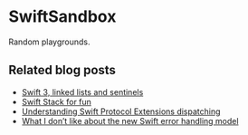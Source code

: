 # SwiftSandbox
Random playgrounds.

## Related blog posts

- [Swift 3, linked lists and sentinels](http://alejandromp.com/blog/2016/10/1/swift-3-linked-lists-and-sentinels/)
- [Swift Stack for fun](http://alejandromp.com/blog/2015/9/4/swift-stack-for-fun/)
- [Understanding Swift Protocol Extensions dispatching](http://alejandromp.com/blog/2015/6/20/swift-protocol-extensions-dispatch/)
- [What I don’t like about the new Swift error handling model](http://alejandromp.com/blog/2015/6/12/swift-error-handling/)
